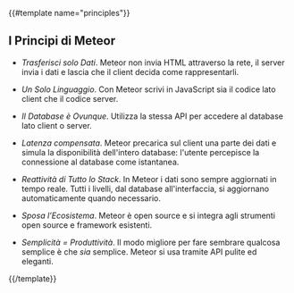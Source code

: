{{#template name="principles"}}

<h2 id="isetteprincipi">I Principi di Meteor</h2>

- _Trasferisci solo Dati_. Meteor non invia HTML attraverso la rete, il server invia i dati
e lascia che il client decida come rappresentarli.

- _Un Solo Linguaggio_. Con Meteor scrivi in JavaScript sia il codice lato
client che il codice server.

- _Il Database è Ovunque_. Utilizza la stessa API per accedere al
database lato client o server.

- _Latenza compensata_. Meteor precarica sul client una parte dei dati e simula la
disponibilità dell'intero database: l'utente percepisce la connessione al database come istantanea.

- _Reattività di Tutto lo Stack_. In Meteor i dati sono sempre aggiornati in
tempo reale. Tutti i livelli, dal database all'interfaccia, si aggiornano automaticamente quando necessario.

- _Sposa l’Ecosistema_. Meteor è open source e si integra agli
strumenti open source e framework esistenti.

- _Semplicità = Produttività_. Il modo migliore per fare sembrare
qualcosa semplice è che _sia_ semplice. Meteor si usa tramite API
pulite ed eleganti.

{{/template}}